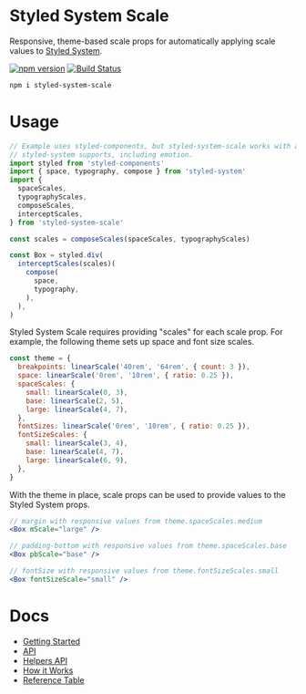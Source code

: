 # Styled System Scale

Responsive, theme-based scale props for automatically applying scale values to
[Styled System][styled-system].

[![npm version](https://flat.badgen.net/npm/v/styled-system-scale)](https://www.npmjs.com/package/styled-system-scale)
[![Build Status](https://flat.badgen.net/travis/angeloashmore/styled-system-scale)](https://travis-ci.com/angeloashmore/styled-system-scale)

```sh
npm i styled-system-scale
```

# Usage

```js
// Example uses styled-components, but styled-system-scale works with anything
// styled-system supports, including emotion.
import styled from 'styled-components'
import { space, typography, compose } from 'styled-system'
import {
  spaceScales,
  typographyScales,
  composeScales,
  interceptScales,
} from 'styled-system-scale'

const scales = composeScales(spaceScales, typographyScales)

const Box = styled.div(
  interceptScales(scales)(
    compose(
      space,
      typography,
    ),
  ),
)
```

Styled System Scale requires providing "scales" for each scale prop. For
example, the following theme sets up space and font size scales.

```js
const theme = {
  breakpoints: linearScale('40rem', '64rem', { count: 3 }),
  space: linearScale('0rem', '10rem', { ratio: 0.25 }),
  spaceScales: {
    small: linearScale(0, 3),
    base: linearScale(2, 5),
    large: linearScale(4, 7),
  },
  fontSizes: linearScale('0rem', '10rem', { ratio: 0.25 }),
  fontSizeScales: {
    small: linearScale(3, 4),
    base: linearScale(4, 7),
    large: linearScale(6, 9),
  },
}
```

With the theme in place, scale props can be used to provide values to the Styled
System props.

```jsx
// margin with responsive values from theme.spaceScales.medium
<Box mScale="large" />

// padding-bottom with responsive values from theme.spaceScales.base
<Box pbScale="base" />

// fontSize with responsive values from theme.fontSizeScales.small
<Box fontSizeScale="small" />
```

# Docs

- [Getting Started][getting-started]
- [API][api]
- [Helpers API][helpers-api]
- [How it Works][how-it-works]
- [Reference Table][reference-table]

[styled-system]: https://github.com/styled-system/styled-system
[getting-started]: ./docs/getting-started.md
[api]: ./docs/api.md
[helpers-api]: ./docs/helpers-api.md
[how-it-works]: ./docs/how-it-works.md
[reference-table]: ./docs/reference-table.md
